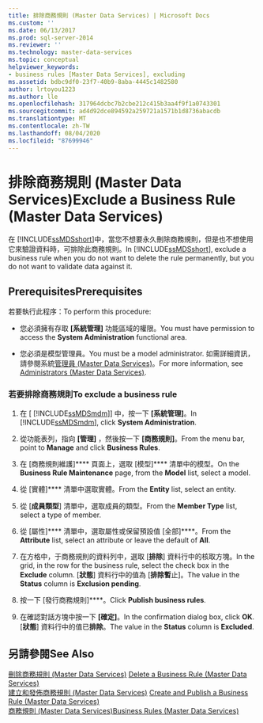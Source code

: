 ```yaml
---
title: 排除商務規則 (Master Data Services) | Microsoft Docs
ms.custom: ''
ms.date: 06/13/2017
ms.prod: sql-server-2014
ms.reviewer: ''
ms.technology: master-data-services
ms.topic: conceptual
helpviewer_keywords:
- business rules [Master Data Services], excluding
ms.assetid: bdbc9df0-23f7-40b9-8aba-4445c1482580
author: lrtoyou1223
ms.author: lle
ms.openlocfilehash: 317964dcbc7b2cbe212c415b3aa4f9f1a0743301
ms.sourcegitcommit: ad4d92dce894592a259721a1571b1d8736abacdb
ms.translationtype: MT
ms.contentlocale: zh-TW
ms.lasthandoff: 08/04/2020
ms.locfileid: "87699946"
---
```

# <a name="exclude-a-business-rule-master-data-services"></a><span data-ttu-id="f3d7b-102">排除商務規則 (Master Data Services)</span><span class="sxs-lookup"><span data-stu-id="f3d7b-102">Exclude a Business Rule (Master Data Services)</span></span>
  <span data-ttu-id="f3d7b-103">在 [!INCLUDE[ssMDSshort](../includes/ssmdsshort-md.md)]中，當您不想要永久刪除商務規則，但是也不想使用它來驗證資料時，可排除此商務規則。</span><span class="sxs-lookup"><span data-stu-id="f3d7b-103">In [!INCLUDE[ssMDSshort](../includes/ssmdsshort-md.md)], exclude a business rule when you do not want to delete the rule permanently, but you do not want to validate data against it.</span></span>  
  
## <a name="prerequisites"></a><span data-ttu-id="f3d7b-104">Prerequisites</span><span class="sxs-lookup"><span data-stu-id="f3d7b-104">Prerequisites</span></span>  
 <span data-ttu-id="f3d7b-105">若要執行此程序：</span><span class="sxs-lookup"><span data-stu-id="f3d7b-105">To perform this procedure:</span></span>  
  
-   <span data-ttu-id="f3d7b-106">您必須擁有存取 **[系統管理]** 功能區域的權限。</span><span class="sxs-lookup"><span data-stu-id="f3d7b-106">You must have permission to access the **System Administration** functional area.</span></span>  
  
-   <span data-ttu-id="f3d7b-107">您必須是模型管理員。</span><span class="sxs-lookup"><span data-stu-id="f3d7b-107">You must be a model administrator.</span></span> <span data-ttu-id="f3d7b-108">如需詳細資訊，請參閱系統[管理員 &#40;Master Data Services&#41;](administrators-master-data-services.md)。</span><span class="sxs-lookup"><span data-stu-id="f3d7b-108">For more information, see [Administrators &#40;Master Data Services&#41;](administrators-master-data-services.md).</span></span>  
  
### <a name="to-exclude-a-business-rule"></a><span data-ttu-id="f3d7b-109">若要排除商務規則</span><span class="sxs-lookup"><span data-stu-id="f3d7b-109">To exclude a business rule</span></span>  
  
1.  <span data-ttu-id="f3d7b-110">在 [ [!INCLUDE[ssMDSmdm](../includes/ssmdsmdm-md.md)]] 中，按一下 **[系統管理]**。</span><span class="sxs-lookup"><span data-stu-id="f3d7b-110">In [!INCLUDE[ssMDSmdm](../includes/ssmdsmdm-md.md)], click **System Administration**.</span></span>  
  
2.  <span data-ttu-id="f3d7b-111">從功能表列，指向 **[管理]** ，然後按一下 **[商務規則]**。</span><span class="sxs-lookup"><span data-stu-id="f3d7b-111">From the menu bar, point to **Manage** and click **Business Rules**.</span></span>  
  
3.  <span data-ttu-id="f3d7b-112">在 [商務規則維護]\*\*\*\* 頁面上，選取 [模型]\*\*\*\* 清單中的模型。</span><span class="sxs-lookup"><span data-stu-id="f3d7b-112">On the **Business Rule Maintenance** page, from the **Model** list, select a model.</span></span>  
  
4.  <span data-ttu-id="f3d7b-113">從 [實體]\*\*\*\* 清單中選取實體。</span><span class="sxs-lookup"><span data-stu-id="f3d7b-113">From the **Entity** list, select an entity.</span></span>  
  
5.  <span data-ttu-id="f3d7b-114">從 [**成員類型**] 清單中，選取成員的類型。</span><span class="sxs-lookup"><span data-stu-id="f3d7b-114">From the **Member Type** list, select a type of member.</span></span>  
  
6.  <span data-ttu-id="f3d7b-115">從 [屬性]\*\*\*\* 清單中，選取屬性或保留預設值 [全部]\*\*\*\*。</span><span class="sxs-lookup"><span data-stu-id="f3d7b-115">From the **Attribute** list, select an attribute or leave the default of **All**.</span></span>  
  
7.  <span data-ttu-id="f3d7b-116">在方格中，于商務規則的資料列中，選取 [**排除**] 資料行中的核取方塊。</span><span class="sxs-lookup"><span data-stu-id="f3d7b-116">In the grid, in the row for the business rule, select the check box in the **Exclude** column.</span></span> <span data-ttu-id="f3d7b-117">[**狀態**] 資料行中的值為 [**排除暫**止]。</span><span class="sxs-lookup"><span data-stu-id="f3d7b-117">The value in the **Status** column is **Exclusion pending**.</span></span>  
  
8.  <span data-ttu-id="f3d7b-118">按一下 [發行商務規則]\*\*\*\*。</span><span class="sxs-lookup"><span data-stu-id="f3d7b-118">Click **Publish business rules**.</span></span>  
  
9. <span data-ttu-id="f3d7b-119">在確認對話方塊中按一下 **[確定]**。</span><span class="sxs-lookup"><span data-stu-id="f3d7b-119">In the confirmation dialog box, click **OK**.</span></span> <span data-ttu-id="f3d7b-120">[**狀態**] 資料行中的值已**排除**。</span><span class="sxs-lookup"><span data-stu-id="f3d7b-120">The value in the **Status** column is **Excluded**.</span></span>  
  
## <a name="see-also"></a><span data-ttu-id="f3d7b-121">另請參閱</span><span class="sxs-lookup"><span data-stu-id="f3d7b-121">See Also</span></span>  
 <span data-ttu-id="f3d7b-122">[刪除商務規則 &#40;Master Data Services&#41;](../../2014/master-data-services/delete-a-business-rule-master-data-services.md) </span><span class="sxs-lookup"><span data-stu-id="f3d7b-122">[Delete a Business Rule &#40;Master Data Services&#41;](../../2014/master-data-services/delete-a-business-rule-master-data-services.md) </span></span>  
 <span data-ttu-id="f3d7b-123">[建立和發佈商務規則 &#40;Master Data Services&#41;](../../2014/master-data-services/create-and-publish-a-business-rule-master-data-services.md) </span><span class="sxs-lookup"><span data-stu-id="f3d7b-123">[Create and Publish a Business Rule &#40;Master Data Services&#41;](../../2014/master-data-services/create-and-publish-a-business-rule-master-data-services.md) </span></span>  
 [<span data-ttu-id="f3d7b-124">商務規則 &#40;Master Data Services&#41;</span><span class="sxs-lookup"><span data-stu-id="f3d7b-124">Business Rules &#40;Master Data Services&#41;</span></span>](../../2014/master-data-services/business-rules-master-data-services.md)  
  
  
